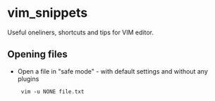 # vim_snippets
Useful oneliners, shortcuts and tips for VIM editor.

## Opening files


*  Open a file in "safe mode" - with default settings and without any plugins


        vim -u NONE file.txt


